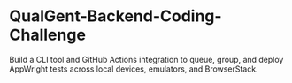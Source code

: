 # QualGent-Backend-Coding-Challenge
Build a CLI tool and GitHub Actions integration to queue, group, and deploy AppWright tests across local devices, emulators, and BrowserStack.
